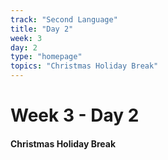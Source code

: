 ```yaml
---
track: "Second Language"
title: "Day 2"
week: 3
day: 2
type: "homepage"
topics: "Christmas Holiday Break"
---
```



# Week 3 - Day 2

#### Christmas Holiday Break
